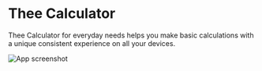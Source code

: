 # Thee Calculator
Thee Calculator for everyday needs helps you make basic calculations with a unique consistent experience on all your devices.

![App screenshot](https://theecal.com/img/cover.png)
